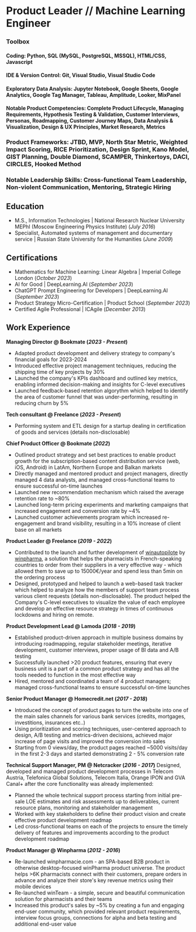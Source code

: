 # Product Leader // Machine Learning Engineer

### Toolbox
#### Coding: Python, SQL (MySQL, PostgreSQL, MSSQL), HTML/CSS, Javascript
#### IDE & Version Control: Git, Visual Studio, Visual Studio Code
#### Exploratory Data Analysis: Jupyter Notebook, Google Sheets, Google Analytics, Google Tag Manager, Tableau, Amplitude, Looker, MixPanel
#### Notable Product Competencies: Complete Product Lifecycle, Managing Requirements, Hypothesis Testing & Validation, Customer Interviews, Personas, Roadmapping, Customer Journey Maps, Data Analysis & Visualization, Design & UX Principles, Market Research, Metrics 
### Product Frameworks: JTBD, MVP, North Star Metric, Weighted Impact Scoring, RICE Prioritization, Design Sprint, Kano Model, GIST Planning, Double Diamond, SCAMPER, Thinkertoys, DACI, CIRCLES, Hooked Method
### Notable Leadership Skills: Cross-functional Team Leadership, Non-violent Communication, Mentoring, Strategic Hiring

## Education				       		
- M.S., Information Technologies	| National Research Nuclear University MEPhI (Moscow Engineering Physics Institute) (_July 2016_)	 			        		
- Specialist, Automated systems of management and documentary service | Russian State University for the Humanities (_June 2009_)

## Certifications
- Mathematics for Machine Learning: Linear Algebra | Imperial College London (_October 2023_)	
- AI for Good | DeepLearning.AI (_September 2023_)	
- ChatGPT Prompt Engineering for Developers | DeepLearning.AI (_September 2023_)	
- Product Strategy Micro-Certification | Product School (_September 2023_)	
- Certified Agile Professional | ICAgile (_December 2013_)	

## Work Experience
**Managing Director @ Bookmate (_2023 - Present_)**
- Adapted product development and delivery strategy to сompany's financial goals for 2023-2024
- Introduced effective project management techniques, reducing the shipping time of key projects by 30%
- Launched the сompany's KPIs dashboard and outlined key metrics, enabling informed decision-making and insights for C-level executives
- Launched feedback-based retention algorythm which helped to identify the area of customer funnel that was under-performing, resulting in reducing churn by 5%

**Tech consultant @ Freelance (_2023 - Present_)**
- Performing system and ETL design for a startup dealing in certification of goods and services (details non-disclosable)

**Chief Product Officer @ Bookmate (_2022_)**
- Outlined product strategy and set best practices to enable product growth for the subscription-based content distribution service (web, iOS, Android) in LatAm, Northern Europe and Balkan markets
- Directly managed and mentored product and project managers, directly managed 4 data analysts, and managed cross-functional teams to ensure successful on-time launches
- Launched new recommendation mechanism which raised the average retention rate to ~80%
- Launched long-term pricing experiments and marketing campaigns that increased engagement and conversion rate by ~4%
- Launched customer achievements program which increased re-engagement and brand visibility, resulting in a 10% increase of client base on all markets

**Product Leader @ Freelance (_2019 - 2022_)**
- Contributed to the launch and further development of [winautopilote](tab:https://www.winpharma.com/winautopilote-commandes-automatisees-pharmacie) by [winpharma](tab:www.winpharma.com), a solution that helps the pharmacists in French-speaking countries to order from their suppliers in a very effective way - which allowed them to save up to 15000€/year and spend less than 5min on the ordering process
- Designed, prototyped and helped to launch a web-based task tracker which helped to analyze how the members of support team process various client requests (details non-disclosable). The product helped the Company's C-level
executives to visualize the value of each employee and develop an effective resource strategy in times of continuous lockdowns and hiring on remote.

**Product Development Lead @ Lamoda (_2018 - 2019_)**
- Established product-driven approach in multiple business domains by introducing roadmapping, regular stakeholder meetings, iterative development, customer interviews, proper usage of BI data and A/B testing
- Successfully launched >20 product features, ensuring that every business unit is a part of a common product strategy and has all the tools needed to function in the most effective way
- Hired, mentored and coordinated a team of 4 product managers; managed cross-functional teams to ensure successful on-time launches

**Senior Product Manager @ Homecredit.net (_2017 - 2018_)**
- Introduced the concept of product pages to turn the website into one of the main sales channels for various bank services (credits, mortgages, investitions, insurances etc..)
- Using prioritization and scoring techniques, user-centered approach to design, A/B testing and metrics-driven decisions, achieved major increase of page visits and improved the conversion into sales
- Starting from 0 views/day, the product pages reached ~5000 visits/day in the first 2-3 days and started demonstrating 2 - 5% conversion rate

**Technical Support Manager, PM @ Netcracker (_2016 - 2017_)**
Designed, developed and managed product development processes in Telecom Austria, Telefonica Global Solutions, Telecom Italia, Orange IPON and GVA Canal+ after the core functionality was already implemented:
- Planned the whole technical support process starting from initial pre-sale LOE estimates and risk assessments up to deliverables, current resource plans, monitoring and stakeholder management
- Worked with key stakeholders to define their product vision and create effective product development roadmap
- Led cross-functional teams on each of the projects to ensure the timely delivery of features and improvements according to the product development roadmap

**Product Manager @ Winpharma (_2012 - 2016_)**
- Re-launched winpharmacie.com - an SPA-based B2B product in otherwise desktop-focused winPharma product universe. The product helps >6K pharmacists connect with their customers, prepare orders in advance and analyze their store's key revenue metrics using their mobile devices
- Re-launched winTeam - a simple, secure and beautiful communication solution for pharmacists and their teams
- Increased this product's sales by ~5% by creating a fun and engaging end-user community, which provided relevant product requirements, interview focus groups, connections for alpha and beta testing and additional end-user value
